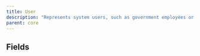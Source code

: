 ```yaml
---
title: User
description: "Represents system users, such as government employees or contractors, who have access to the application."
parent: core
---
```


## Fields


